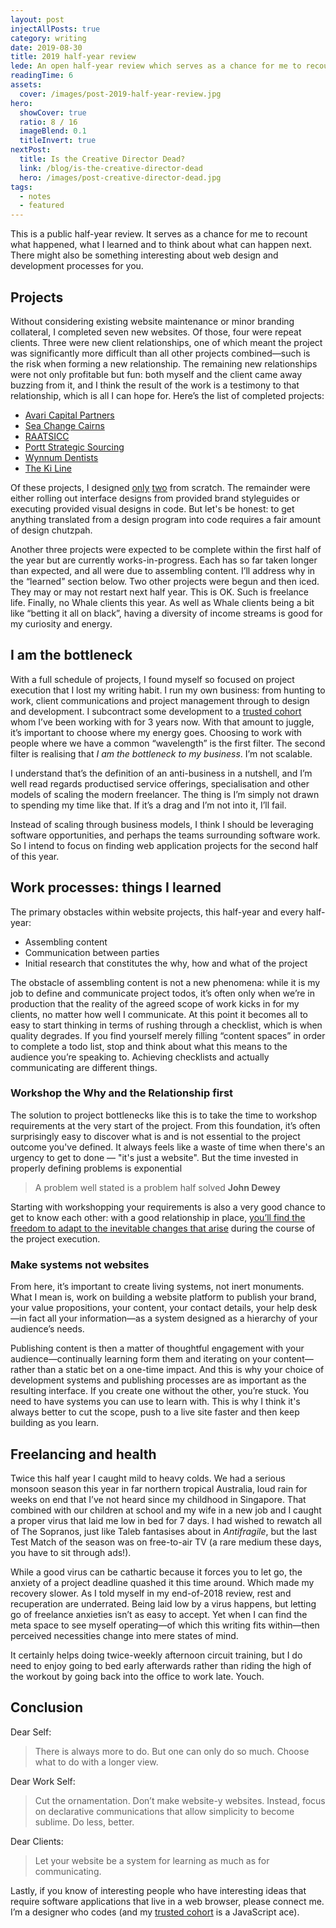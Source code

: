 ```yaml
---
layout: post
injectAllPosts: true
category: writing
date: 2019-08-30
title: 2019 half-year review
lede: An open half-year review which serves as a chance for me to recount what happened, what I learned and to think about what can happen next.
readingTime: 6
assets:
  cover: /images/post-2019-half-year-review.jpg
hero:
  showCover: true
  ratio: 8 / 16
  imageBlend: 0.1
  titleInvert: true
nextPost:
  title: Is the Creative Director Dead?
  link: /blog/is-the-creative-director-dead
  hero: /images/post-creative-director-dead.jpg
tags:
  - notes
  - featured
---
```


This is a public half-year review. It serves as a chance for me to recount what happened, what I learned and to think about what can happen next. There might also be something interesting about web design and development processes for you.

<!-- Bear with me, because there’s a fair amount of “I”-ness, but there is . -->

## Projects

Without considering existing website maintenance or minor branding collateral, I completed seven new websites. Of those, four were repeat clients. Three were new client relationships, one of which meant the project was significantly more difficult than all other projects combined—such is the risk when forming a new relationship. The remaining new relationships were not only profitable but fun: both myself and the client came away buzzing from it, and I think the result of the work is a testimony to that relationship, which is all I can hope for. Here’s the list of completed projects:

- [Avari Capital Partners](https://avaricapitalpartners.com.au)
- [Sea Change Cairns](https://www.seachangecairns.com)
- [RAATSICC](https://raatsicc.org.au)
- [Portt Strategic Sourcing](https://www.portt.com/)
- [Wynnum Dentists](https://www.wynnumdentists.com.au)
- [The Ki Line](https://kiwoyke.coach)

Of these projects, I designed [only](https://raatsicc.org.au) [two](https://kiwoyke.coach) from scratch. The remainder were either rolling out interface designs from provided brand styleguides or executing provided visual designs in code. But let's be honest: to get anything translated from a design program into code requires a fair amount of design chutzpah.

Another three projects were expected to be complete within the first half of the year but are currently works-in-progress. Each has so far taken longer than expected, and all were due to assembling content. I’ll address why in the “learned” section below. Two other projects were begun and then iced. They may or may not restart next half year. This is OK. Such is freelance life. Finally, no Whale clients this year. As well as Whale clients being a bit like “betting it all on black”, having a diversity of income streams is good for my curiosity and energy.

## I am the bottleneck

With a full schedule of projects, I found myself so focused on project execution that I lost my writing habit. I run my own business: from hunting to work, client communications and project management through to design and development. I subcontract some development to a [trusted cohort](https://barryph.com) whom I’ve been working with for 3 years now. With that amount to juggle, it’s important to choose where my energy goes. Choosing to work with people where we have a common “wavelength” is the first filter. The second filter is realising that _I am the bottleneck to my business_. I’m not scalable.

I understand that’s the definition of an anti-business in a nutshell, and I’m well read regards productised service offerings, specialisation and other models of scaling the modern freelancer. The thing is I’m simply not drawn to spending my time like that. If it’s a drag and I’m not into it, I’ll fail.

Instead of scaling through business models, I think I should be leveraging software opportunities, and perhaps the teams surrounding software work. So I intend to focus on finding web application projects for the second half of this year.

<!-- Oh, and here I am back writing. If you can’t explain it, you don’t understand it. Writing clarifies explanation and yields new insight. -->

## Work processes: things I learned

The primary obstacles within website projects, this half-year and every half-year:

- Assembling content
- Communication between parties
- Initial research that constitutes the why, how and what of the project

The obstacle of assembling content is not a new phenomena: while it is my job to define and communicate project todos, it’s often only when we’re in production that the reality of the agreed scope of work kicks in for my clients, no matter how well I communicate. At this point it becomes all to easy to start thinking in terms of rushing through a checklist, which is when quality degrades. If you find yourself merely filling “content spaces” in order to complete a todo list, stop and think about what this means to the audience you’re speaking to. Achieving checklists and actually communicating are different things.

<!-- [I have in my network a few good copy-writers but often, addressing the audience requires specific domain expertise, not the ability to reel off a good paragraph.] -->

### Workshop the Why and the Relationship first

The solution to project bottlenecks like this is to take the time to workshop requirements at the very start of the project. From this foundation, it’s often surprisingly easy to discover what is and is not essential to the project outcome you've defined. It always feels like a waste of time when there's an urgency to get to done — "it's just a website". But the time invested in properly defining problems is exponential

> A problem well stated is a problem half solved **John Dewey**

Starting with workshopping your requirements is also a very good chance to get to know each other: with a good relationship in place, [you’ll find the freedom to adapt to the inevitable changes that arise](/blog/the-brief-the-scope-and-the-dance) during the course of the project execution.

### Make systems not websites

From here, it’s important to create living systems, not inert monuments. What I mean is, work on building a website platform to publish your brand, your value propositions, your content, your contact details, your help desk—in fact all your information—as a system designed as a hierarchy of your audience’s needs.

Publishing content is then a matter of thoughtful engagement with your audience—continually learning form them and iterating on your content—rather than a static bet on a one-time impact. And this is why your choice of development systems and publishing processes are as important as the resulting interface. If you create one without the other, you’re stuck. You need to have systems you can use to learn with. This is why I think it's always better to cut the scope, push to a live site faster and then keep building as you learn.

## Freelancing and health

Twice this half year I caught mild to heavy colds. We had a serious monsoon season this year in far northern tropical Australia, loud rain for weeks on end that I’ve not heard since my childhood in Singapore. That combined with our children at school and my wife in a new job and I caught a proper virus that laid me low in bed for 7 days. I had wished to rewatch all of The Sopranos, just like Taleb fantasises about in _Antifragile_, but the last Test Match of the season was on free-to-air TV (a rare medium these days, you have to sit through ads!).

While a good virus can be cathartic because it forces you to let go, the anxiety of a project deadline quashed it this time around. Which made my recovery slower. As I told myself in my end-of-2018 review, rest and recuperation are underrated. Being laid low by a virus happens, but letting go of freelance anxieties isn’t as easy to accept. Yet when I can find the meta space to see myself operating—of which this writing fits within—then perceived necessities change into mere states of mind.

It certainly helps doing twice-weekly afternoon circuit training, but I do need to enjoy going to bed early afterwards rather than riding the high of the workout by going back into the office to work late. Youch.

## Conclusion

Dear Self:

> There is always more to do. But one can only do so much. Choose what to do with a longer view.

Dear Work Self:

> Cut the ornamentation. Don’t make website-y websites. Instead, focus on declarative communications that allow simplicity to become sublime. Do less, better.

Dear Clients:

> Let your website be a system for learning as much as for communicating.

<!-- > People care about their problems more than they care about design. Solve their problems, and they’ll learn to care about design. [**Daniel Burka**](https://twitter.com/johnmaeda/status/753744840945442816?s=20) -->

Lastly, if you know of interesting people who have interesting ideas that require software applications that live in a web browser, please connect me. I’m a designer who codes (and my [trusted cohort](https://barryph.com) is a JavaScript ace).
